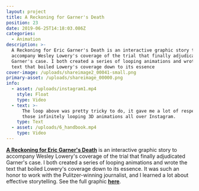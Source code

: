 ```yaml
---
layout: project
title: A Reckoning for Garner's Death
position: 23
date: 2019-06-25T14:18:03.086Z
categories:
  - Animation
description: >-
  A Reckoning for Eric Garner's Death is an interactive graphic story to
  accompany Wesley Lowery's coverage of the trial that finally adjudicated
  Garner's case. I both created a series of looping animations and wrote the
  text that boiled Lowery's coverage down to its essence
cover-image: /uploads/shareimage2_00041-small.png
primary-asset: /uploads/shareimage_00000.png
info:
  - asset: /uploads/instagram1.mp4
    style: Float
    type: Video
  - text: >-
      The loop above was pretty tricky to do, it gave me a lot of respect for
      those infinitely looping 3D animations all over Instagram.
    type: Text
  - asset: /uploads/6_handbook.mp4
    type: Video
---
```

[**A Reckoning for Eric Garner's Death**](https://www.washingtonpost.com/graphics/2019/national/amp-stories/eric-garner-trial/) is an interactive graphic story to accompany Wesley Lowery's coverage of the trial that finally adjudicated Garner's case. I both created a series of looping animations and wrote the text that boiled Lowery's coverage down to its essence. It was such an honor to work with the Pulitzer-winning journalist, and I learned a lot about effective storytelling. See the full graphic [**here**](https://www.washingtonpost.com/graphics/2019/national/amp-stories/eric-garner-trial/).
